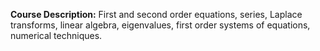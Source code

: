 **Course Description:** First and second order equations, series, Laplace transforms, linear algebra, eigenvalues, first order systems of equations, numerical techniques.